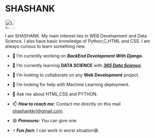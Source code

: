 # SHASHANK
  
<a href="https://www.linkedin.com/in/shashank-a12a851a0/"><img src="https://i.ibb.co/YftdBM1/LI-In-Bug.png" alt="LI-In-Bug" border="0" width=30px></a>

I am SHASHANK. My main interest lies in WEB Development and Data Science. I also have basic knowledge of Python,C,HTML and CSS. I am always curious to learn something new.
- 🔭 I’m currently working on ***BackEnd Development With Django***.
- 🌱 I’m currently learning **DATA SCIENCE** with ***[365 Data Science](https://365datascience.com/)***.
- 👯 I’m looking to collaborate on any **Web Development** project.
- 🤔 I’m looking for help with Machine Learning deployment.

- 💬 Ask me about HTML,CSS and PYTHON.

- 📫 ***How to reach me***: Contact me directly on this mail [shashankkrj@gmail.com](mailto:shashankkrj@gmail.com).

- 😄 ***Pronouns:*** You can give one.

- ⚡ ***Fun fact:*** I can work in worst situation😅. 
